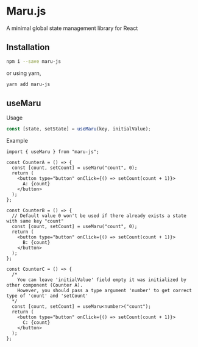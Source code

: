 # Maru.js

A minimal global state management library for React

## Installation

```bash
npm i --save maru-js
```

or using yarn,

```bash
yarn add maru-js
```

## useMaru

Usage

```typescript
const [state, setState] = useMaru(key, initialValue);
```

Example

```tsx
import { useMaru } from "maru-js";

const CounterA = () => {
  const [count, setCount] = useMaru("count", 0);
  return (
    <button type="button" onClick={() => setCount(count + 1)}>
      A: {count}
    </button>
  );
};

const CounterB = () => {
  // Default value 0 won't be used if there already exists a state with same key "count"
  const [count, setCount] = useMaru("count", 0);
  return (
    <button type="button" onClick={() => setCount(count + 1)}>
      B: {count}
    </button>
  );
};

const CounterC = () => {
  /* 
    You can leave 'initialValue' field empty it was initialized by other component (Counter A).
    However, you should pass a type argument 'number' to get correct type of 'count' and 'setCount'
  */
  const [count, setCount] = useMaru<number>("count");
  return (
    <button type="button" onClick={() => setCount(count + 1)}>
      C: {count}
    </button>
  );
};
```
